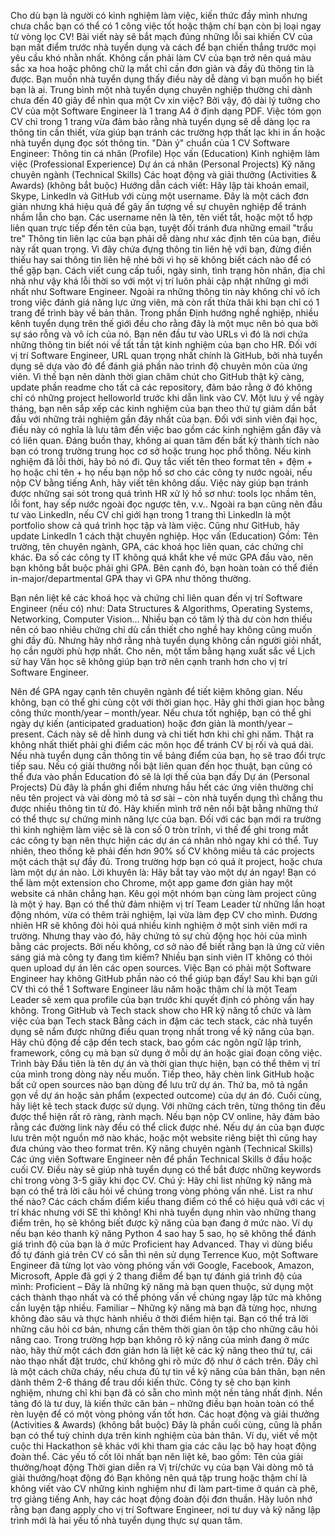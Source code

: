 Cho dù bạn là người có kinh nghiệm làm việc, kiến thức đầy mình nhưng chưa chắc bạn có thể có 1 công việc tốt hoặc thậm chí bạn còn bị loại ngay từ vòng lọc CV! Bài viết này sẽ bắt mạch đúng những lỗi sai khiến CV của bạn mất điểm trước nhà tuyển dụng và cách để bạn chiến thắng trước mọi yêu cầu khó nhằn nhất.
Không cần phải làm CV của bạn trở nên quá màu sắc xa hoa hoặc phông chữ lạ mắt chỉ cần đơn giản và đầy đủ thông tin là được. Bạn muốn nhà tuyển dụng thấy điều này dễ dàng vì bạn muốn họ biết bạn là ai.
Trung bình một nhà tuyển dụng chuyên nghiệp thường chỉ dành chưa đến 40 giây để nhìn qua một Cv xin việc? Bởi vậy, độ dài lý tưởng cho CV của một Software Engineer là 1 trang A4 ở định dạng PDF. Việc tóm gọn CV chỉ trong 1 trang vừa đảm bảo rằng nhà tuyển dụng sẽ dễ dàng lọc ra thông tin cần thiết, vừa giúp bạn tránh các trường hợp thất lạc khi in ấn hoặc nhà tuyển dụng đọc sót thông tin.
"Dàn ý" chuẩn của 1 CV Software Engineer:
Thông tin cá nhân (Profile)
Học vấn (Education)
Kinh nghiệm làm việc (Professional Experience)
Dự án cá nhân (Personal Projects)
Kỹ năng chuyên ngành (Technical Skills)
Các hoạt động và giải thưởng (Activities & Awards) (không bắt buộc)
Hướng dẫn cách viết:
Hãy lập tài khoản email, Skype, LinkedIn và GitHub với cùng một username. Đây là một cách đơn giản nhưng khá hiệu quả để gây ấn tượng về sự chuyên nghiệp để tránh nhầm lẫn cho bạn. Các username nên là tên, tên viết tắt, hoặc một tổ hợp liên quan trực tiếp đến tên của bạn, tuyệt đối tránh đưa những email "trẩu tre"
Thông tin liên lạc của bạn phải dễ dàng như xác định tên của bạn, điều này rất quan trọng. Vì đây chứa đựng thông tin liên hệ với bạn, đừng điền thiếu hay sai thông tin liên hệ nhé bởi vì họ sẽ không biết cách nào để có thể gặp bạn.
Cách viết cung cấp tuổi, ngày sinh, tình trạng hôn nhân, địa chỉ nhà như vậy khá lỗi thời so với một vị trí luôn phải cập nhật những gì mới nhất như Software Engineer. Ngoài ra những thông tin này không chỉ vô ích trong việc đánh giá năng lực ứng viên, mà còn rất thừa thãi khi bạn chỉ có 1 trang để trình bày về bản thân.
Trong phần Định hướng nghề nghiệp, nhiều kênh tuyển dụng trên thế giới đều cho rằng đây là một mục nên bỏ qua bởi sự sáo rỗng và vô ích của nó.
Bạn nên đầu tư vào URLs vì đó là nơi chứa những thông tin biết nói về tất tần tật kinh nghiệm của bạn cho HR. Đối với vị trí Software Engineer, URL quan trọng nhất chính là GitHub, bởi nhà tuyển dụng sẽ dựa vào đó để đánh giá phần nào trình độ chuyên môn của ứng viên. Vì thế bạn nên dành thời gian chăm chút cho GitHub thật kỹ càng, update phần readme cho tất cả các repository, đảm bảo rằng ở đó không chỉ có những project helloworld trước khi dẫn link vào CV.
Một lưu ý về ngày tháng, bạn nên sắp xếp các kinh nghiệm của bạn theo thứ tự giảm dần bắt đầu với những trải nghiệm gần đây nhất của bạn. Đối với sinh viên đại học, điều này có nghĩa là lưu tâm đến việc bao gồm các kinh nghiệm gần đây và có liên quan. Đáng buồn thay, không ai quan tâm đến bất kỳ thành tích nào bạn có trong trường trung học cơ sở hoặc trung học phổ thông. Nếu kinh nghiệm đã lỗi thời, hãy bỏ nó đi.
Quy tắc viết tên theo format tên + đệm + họ hoặc chỉ tên + họ nếu bạn nộp hồ sơ cho các công ty nước ngoài, nếu nộp CV bằng tiếng Anh, hãy viết tên không dấu. Việc này giúp bạn tránh được những sai sót trong quá trình HR xử lý hồ sơ như: tools lọc nhầm tên, lỗi font, hay sếp nước ngoài đọc ngược tên, v.v..
Ngoài ra bạn cũng nên đầu tư vào LinkedIn, nếu CV chỉ giới hạn trong 1 trang thì LinkedIn là một portfolio show cả quá trình học tập và làm việc. Cũng như GitHub, hãy update LinkedIn 1 cách thật chuyên nghiệp.
Học vấn (Education)
Gồm: Tên trường, tên chuyên ngành, GPA, các khoá học liên quan, các chứng chỉ khác. Đa số các công ty IT không quá khắt khe về mức GPA đầu vào, nên bạn không bắt buộc phải ghi GPA. Bên cạnh đó, bạn hoàn toàn có thể điền in-major/departmental GPA thay vì GPA như thông thường.

Bạn nên liệt kê các khoá học và chứng chỉ liên quan đến vị trí Software Engineer (nếu có) như: Data Structures & Algorithms, Operating Systems, Networking, Computer Vision… Nhiều bạn có tâm lý thà dư còn hơn thiếu nên có bao nhiêu chứng chỉ dù cần thiết cho nghề hay không cũng muốn ghi đầy đủ. Nhưng hãy nhớ rằng nhà tuyển dụng không cần người giỏi nhất, họ cần người phù hợp nhất. Cho nên, một tấm bằng hạng xuất sắc về Lịch sử hay Văn học sẽ không giúp bạn trở nên cạnh tranh hơn cho vị trí Software Engineer.

Nên để GPA ngay cạnh tên chuyên ngành để tiết kiệm không gian. Nếu không, bạn có thể ghi cùng cột với thời gian học.
Hãy ghi thời gian học bằng công thức month/year – month/year. Nếu chưa tốt nghiệp, bạn có thể ghi ngày dự kiến (anticipated graduation) hoặc đơn giản là month/year – present. Cách này sẽ dễ hình dung và chi tiết hơn khi chỉ ghi năm.
Thật ra không nhất thiết phải ghi điểm các môn học để tránh CV bị rối và quá dài. Nếu nhà tuyển dụng cần thông tin về bảng điểm của bạn, họ sẽ trao đổi trực tiếp sau. Nếu có giải thưởng nổi bật liên quan đến học thuật, bạn cũng có thể đưa vào phần Education đó sẽ là lợi thế của bạn đấy
Dự án (Personal Projects)
Dù đây là phần ghi điểm nhưng hầu hết các ứng viên thường chỉ nêu tên project và vài dòng mô tả sơ sài – còn nhà tuyển dụng thì chẳng thu được nhiều thông tin từ đó. Hãy khiến mình trở nên nổi bật bằng những thứ có thể thực sự chứng minh năng lực của bạn.
Đối với các bạn mới ra trường thì kinh nghiệm làm việc sẽ là con số 0 tròn trĩnh, vì thế để ghi trong mắt các công ty bạn nên thực hiện các dự án cá nhân nhỏ ngay khi có thể. Tuy nhiên, theo thống kê phải đến hơn 90% số CV không miêu tả các projects một cách thật sự đầy đủ.
Trong trường hợp bạn có quá ít project, hoặc chưa làm một dự án nào. Lời khuyên là: Hãy bắt tay vào một dự án ngay! Bạn có thể làm một extension cho Chrome, một app game đơn giản hay một website cá nhân chẳng hạn. Kêu gọi một nhóm bạn cùng làm project cũng là một ý hay. Bạn có thể thử đảm nhiệm vị trí Team Leader từ những lần hoạt động nhóm, vừa có thêm trải nghiệm, lại vừa làm đẹp CV cho mình.
Đương nhiên HR sẽ không đòi hỏi quá nhiều kinh nghiệm ở một sinh viên mới ra trường. Nhưng thay vào đó, hãy chứng tỏ sự chủ động học hỏi của mình bằng các projects. Bởi nếu không, cơ sở nào để biết rằng bạn là ứng cử viên sáng giá mà công ty đang tìm kiếm?
Nhiều bạn sinh viên IT không có thói quen upload dự án lên các open sources. Việc Bạn có phải một Software Engineer hay không GitHub phần nào có thể giúp bạn đấy! Sau khi bạn gửi CV thì có thể 1 Software Engineer lâu năm hoặc thậm chí là một Team Leader sẽ xem qua profile của bạn trước khi quyết định có phỏng vấn hay không.
Trong GitHub và Tech stack show cho HR kỹ năng tổ chức và làm việc của bạn
Tech stack
Bằng cách in đậm các tech stack, các nhà tuyển dụng sẽ nắm được những điều quan trọng nhất trong về kỹ năng của bạn. Hãy chủ động đề cập đến tech stack, bao gồm các ngôn ngữ lập trình, framework, công cụ mà bạn sử dụng ở mỗi dự án hoặc giai đoạn công việc.
Trình bày
Đầu tiên là tên dự án và thời gian thực hiện, bạn có thể thêm vị trí của mình trong dòng này nếu muốn. Tiếp theo, hãy chèn link GitHub hoặc bất cứ open sources nào bạn dùng để lưu trữ dự án. Thứ ba, mô tả ngắn gọn về dự án hoặc sản phẩm (expected outcome) của dự án đó. Cuối cùng, hãy liệt kê tech stack được sử dụng.
Với những cách trên, từng thông tin đều được thể hiện rất rõ ràng, rành mạch. Nếu bạn nộp CV online, hãy đảm bảo rằng các đường link này đều có thể click được nhé. Nếu dự án của bạn được lưu trên một nguồn mở nào khác, hoặc một website riêng biệt thì cũng hay đưa chúng vào theo format trên.
Kỹ năng chuyên ngành (Technical Skills)
Các ứng viên Software Engineer nên để phần Technical Skills ở đầu hoặc cuối CV. Điều này sẽ giúp nhà tuyển dụng có thể bắt được những keywords chỉ trong vòng 3-5 giây khi đọc CV.
Chú ý: Hãy chỉ list những kỹ năng mà bạn có thể trả lời câu hỏi về chúng trong vòng phỏng vấn nhé.
List ra như thế nào?
Các cách chấm điểm kiểu thang điểm có thể có hiệu quả với các vị trí khác nhưng với SE thì không! Khi nhà tuyển dụng nhìn vào những thang điểm trên, họ sẽ không biết được kỹ năng của bạn đang ở mức nào. Ví dụ nếu bạn kéo thanh kỹ năng Python 4 sao hay 5 sao, họ sẽ không thể đánh giá trình độ của bạn là ở mức Proficient hay Advanced.
Thay vì dùng biểu đồ tự đánh giá trên CV có sẵn thì nên sử dụng Terrence Kuo, một Software Engineer đã từng lọt vào vòng phỏng vấn với Google, Facebook, Amazon, Microsoft, Apple đã gợi ý 2 thang điểm để bạn tự đánh giá trình độ của mình:
Proficient – Đây là những kỹ năng mà bạn quen thuộc, sử dụng một cách thành thạo nhất và có thể phỏng vấn về chúng ngay lập tức mà không cần luyện tập nhiều.
Familiar – Những kỹ năng mà bạn đã từng học, nhưng không đào sâu và thực hành nhiều ở thời điểm hiện tại. Bạn có thể trả lời những câu hỏi cơ bản, nhưng cần thêm thời gian ôn tập cho những câu hỏi nâng cao.
Trong trường hợp bạn không rõ kỹ năng của mình đang ở mức nào, hãy thử một cách đơn giản hơn là liệt kê các kỹ năng theo thứ tự, cái nào thạo nhất đặt trước, chứ không ghi rõ mức độ như ở cách trên. Đây chỉ là một cách chữa cháy, nếu chưa đủ tự tin về kỹ năng của bản thân, bạn nên dành thêm 2-6 tháng để trau dồi kiến thức. Công ty sẽ cho bạn kinh nghiệm, nhưng chỉ khi bạn đã có sẵn cho mình một nền tảng nhất định. Nền tảng đó là tư duy, là kiến thức căn bản – những điều bạn hoàn toàn có thể rèn luyện để có một vòng phỏng vấn tốt hơn.
Các hoạt động và giải thưởng (Activities & Awards) (không bắt buộc)
Đây là phần cuối cùng, cũng là phần bạn có thể tuỳ chỉnh dựa trên kinh nghiệm của bản thân. Ví dụ, viết về một cuộc thi Hackathon sẽ khác với khi tham gia các câu lạc bộ hay hoạt động đoàn thể. Các yếu tố cốt lõi nhất bạn nên liệt kê, bao gồm:
Tên của giải thưởng/hoạt động
Thời gian diễn ra
Vị trí/chức vụ của bạn
Vài dòng mô tả giải thưởng/hoạt động đó
Bạn không nên quá tập trung hoặc thậm chí là không viết vào CV những kinh nghiệm như đi làm part-time ở quán cà phê, trợ giảng tiếng Anh, hay các hoạt động đoàn đội đơn thuần. Hãy luôn nhớ rằng bạn đang apply cho vị trí Software Engineer, nơi tư duy và kỹ năng lập trình mới là hai yếu tố nhà tuyển dụng thực sự quan tâm.